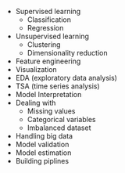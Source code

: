 * Supervised learning
  * Classification
  * Regression
* Unsupervised learning
  * Clustering
  * Dimensionality reduction
* Feature engineering
* Visualization
* EDA (exploratory data analysis)
* TSA (time series analysis)
* Model Interpretation
* Dealing with 
  * Missing values
  * Categorical variables
  * Imbalanced dataset
* Handling big data
* Model validation
* Model estimation
* Building piplines
